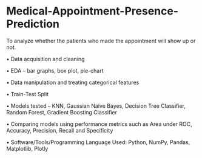 # Medical-Appointment-Presence-Prediction
To analyze whether the patients who made the appointment will show up or not. 

• Data acquisition and cleaning 

• EDA – bar graphs, box plot, pie-chart 

• Data manipulation and treating categorical features 

• Train-Test Split 

• Models tested – KNN, Gaussian Naïve Bayes, Decision Tree Classifier, Random Forest, Gradient Boosting Classifier 

• Comparing models using performance metrics such as Area under ROC, Accuracy, Precision, Recall and Specificity 

• Software/Tools/Programming Language Used: Python, NumPy, Pandas, Matplotlib, Plotly
